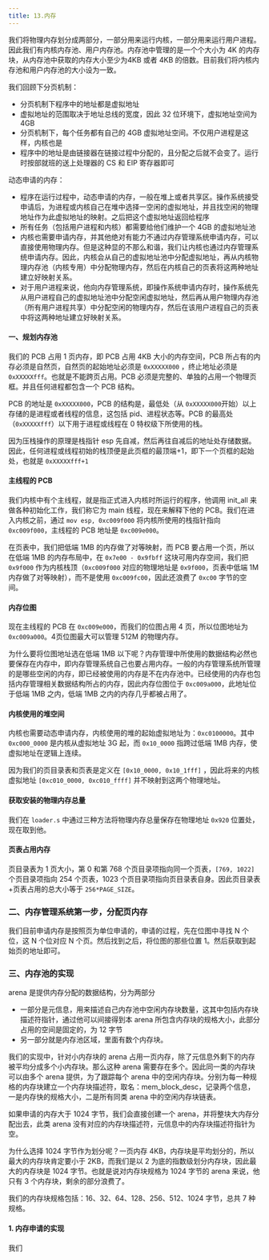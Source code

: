 ```yaml
---
title: 13.内存
---
```


我们将物理内存划分成两部分，一部分用来运行内核，一部分用来运行用户进程。因此我们有内核内存池、用户内存池。内存池中管理的是一个个大小为 4K 的内存块，从内存池中获取的内存大小至少为4KB 或者 4KB 的倍数。目前我们将内核内存池和用户内存池的大小设为一致。

我们回顾下分页机制：

- 分页机制下程序中的地址都是虚拟地址
- 虚拟地址的范围取决于地址总线的宽度，因此 32 位环境下，虚拟地址空间为 4GB
- 分页机制下，每个任务都有自己的 4GB 虚拟地址空间。不仅用户进程是这样，内核也是
- 程序中的地址是由链接器在链接过程中分配的，且分配之后就不会变了。运行时按部就班的送上处理器的 CS 和 EIP 寄存器即可

动态申请的内存：

- 程序在运行过程中，动态申请的内存，一般在堆上或者共享区。操作系统接受申请后，为进程或内核自己在堆中选择一空闲的虚拟地址，并且找空闲的物理地址作为此虚拟地址的映射。之后把这个虚拟地址返回给程序
- 所有任务（包括用户进程和内核）都需要给他们维护一个 4GB 的虚拟地址池
- 内核也需要申请内存，并其他绝对有能力不通过内存管理系统申请内存，可以直接使用物理内存。但是这种显的不那么和谐，我们让内核也通过内存管理系统申请内存。因此，内核会从自己的虚拟地址池中分配虚拟地址，再从内核物理内存池（内核专用）中分配物理内存，然后在内核自己的页表将这两种地址建立好映射关系。
- 对于用户进程来说，他向内存管理系统，即操作系统申请内存时，操作系统先从用户进程自己的虚拟地址池中分配空闲虚拟地址，然后再从用户物理内存池（所有用户进程共享）中分配空闲的物理内存，然后在该用户进程自己的页表中将这两种地址建立好映射关系。

#### 一、规划内存池

我们的 PCB 占用 1 页内存，即 PCB 占用 4KB 大小的内存空间，PCB 所占有的内存必须是自然页，自然页的起始地址必须是 `0xXXXXX000` ，终止地址必须是 `0xXXXXXfff`。也就是不能跨页占用。PCB 必须是完整的、单独的占用一个物理页框。并且任何进程都包含一个 PCB 结构。

PCB 的地址是 `0xXXXXX000`，PCB 的结构是，最低处（从 `0xXXXXX000`开始）以上存储的是进程或者线程的信息，这包括 pid、进程状态等。PCB 的最高处（`0xXXXXXfff`）以下用于进程或线程在 0 特权级下所使用的栈。

因为压栈操作的原理是栈指针 esp 先自减，然后再往自减后的地址处存储数据。因此，任何进程或线程初始的栈顶便是此页框的最顶端+1，即下一个页框的起始处，也就是 `0xXXXXXfff+1`

#### 主线程的 PCB

我们内核中有个主线程，就是指正式进入内核时所运行的程序，他调用 init_all 来做各种初始化工作，我们称它为 main 线程，现在来解释下他的 PCB。我们在进入内核之前，通过 `mov esp, 0xc009f000` 将内核所使用的栈指针指向 `0xc009f000`，主线程的 PCB 地址是 `0xc009e000`。

在页表中，我们把低端 1MB 的内存做了对等映射，而 PCB 要占用一个页，所以在低端 1MB 的内存布局中，在 `0x7e00 - 0x9fbff` 这块可用内存空间，我们把 `0x9f000` 作为内核栈顶（`0xc009f000` 对应的物理地址是 `0x9f000`，页表中低端 1M 内存做了对等映射），而不是使用 `0xc009fc00`，因此还浪费了 `0xc00` 字节的空间。

#### 内存位图

现在主线程的 PCB 在 `0xc009e000`，而我们的位图占用 4 页，所以位图地址为 `0xc009a000`。4页位图最大可以管理 512M 的物理内存。

为什么要将位图地址选在低端 1MB 以下呢？内存管理中所使用的数据结构必然也要保存在内存中，即内存管理系统自己也要占用内存。一般的内存管理系统所管理的是哪些空闲的内存，即已经被使用的内存是不在内存池中。已经使用的内存也包括内存管理相关数据结构所占的内存，因此内存位图位于 `0xc009a000`，此地址位于低端 1MB 之内，低端 1MB 之内的内存几乎都被占用了。

#### 内核使用的堆空间

内核也需要动态申请内存，内核使用的堆的起始虚拟地址为：`0xc0100000`。其中 `0xc000_0000` 是内核从虚拟地址 3G 起，而 `0x10_0000` 指跨过低端 1MB 内存，使虚拟地址在逻辑上连续。

因为我们的页目录表和页表是定义在 `[0x10_0000, 0x10_1fff]` ，因此将来的内核虚拟地址 `[0xc010_0000, 0xc010_ffff]` 并不映射到这两个物理地址。

#### 获取安装的物理内存总量

我们在 `loader.s` 中通过三种方法将物理内存总量保存在物理地址 `0x920` 位置处，现在取到他。

#### 页表占用内存

页目录表为 1 页大小，第 0 和第 768 个页目录项指向同一个页表，`[769, 1022]` 个页目录项指向 254 个页表，1023 个页目录项指向页目录表自身。因此页目录表+页表占用的总大小等于 `256*PAGE_SIZE`。

### 二、内存管理系统第一步，分配页内存

我们目前申请内存是按照页为单位申请的，申请的过程，先在位图中寻找 N 个位，这 N 个位对应 N 个页。然后找到之后，将位图的那些位置 1。然后获取到起始页的地址即可。





### 三、内存池的实现

arena 是提供内存分配的数据结构，分为两部分

- 一部分是元信息，用来描述自己内存池中空闲内存块数量，这其中包括内存块描述符指针，通过他可以间接得到本 arena 所包含内存块的规格大小，此部分占用的空间是固定的，为 12 字节
- 另一部分就是内存池区域，里面有数个内存块。

我们的实现中，针对小内存块的 arena 占用一页内存，除了元信息外剩下的内存被平均分成多个小内存块。那么这种 arena 需要存在多个。因此同一类的内存块可以由多个 arena 提供，为了跟踪每个 arena 中的空闲内存块。分别为每一种规格的内存块建立一个内存块描述符，取名：mem_block_desc，记录两个信息，一是内存快的规格大小，二是所有同类 arena 中的空闲内存块链表。

如果申请的内存大于 1024 字节，我们会直接创建一个 arena，并将整块大内存分配出去，此类 arena 没有对应的内存块描述符，元信息中的内存块描述符指针为空。

为什么选择 1024 字节作为划分呢？一页内存 4KB，内存块是平均划分的，所以最大的内存块肯定要小于 2KB，而我们是以 2 为底的指数级划分内存块，因此最大的内存块是 1024 字节。也就是说对内存块规格为 1024 字节的 arena 来说，他只有 3 个内存块，剩余的部分浪费了。

我们的内存块规格包括：16、32、64、128、256、512、1024 字节，总共 7 种规格。

#### 1. 内存申请的实现

我们







































